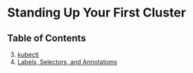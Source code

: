 # Standing Up Your First Cluster

## Table of Contents

3. [kubectl](03_kubectl.md)
4. [Labels, Selectors, and Annotations](04_labels_selectors_annotations.md)
